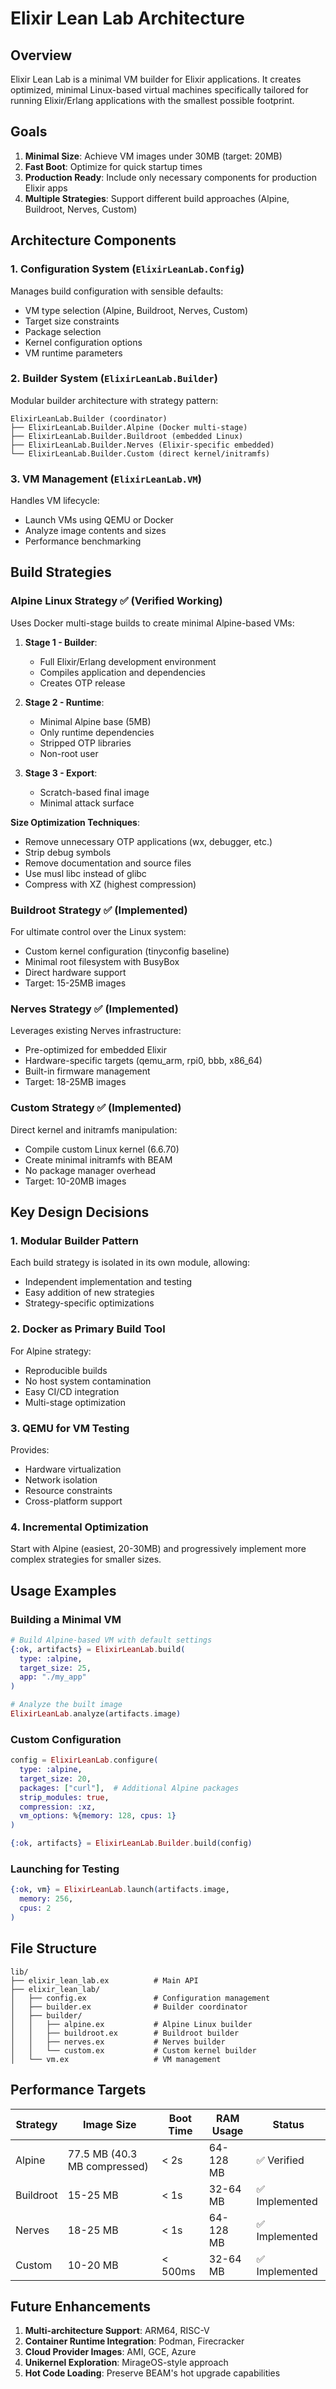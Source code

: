 # Elixir Lean Lab Architecture

## Overview

Elixir Lean Lab is a minimal VM builder for Elixir applications. It creates optimized, minimal Linux-based virtual machines specifically tailored for running Elixir/Erlang applications with the smallest possible footprint.

## Goals

1. **Minimal Size**: Achieve VM images under 30MB (target: 20MB)
2. **Fast Boot**: Optimize for quick startup times
3. **Production Ready**: Include only necessary components for production Elixir apps
4. **Multiple Strategies**: Support different build approaches (Alpine, Buildroot, Nerves, Custom)

## Architecture Components

### 1. Configuration System (`ElixirLeanLab.Config`)

Manages build configuration with sensible defaults:
- VM type selection (Alpine, Buildroot, Nerves, Custom)
- Target size constraints
- Package selection
- Kernel configuration options
- VM runtime parameters

### 2. Builder System (`ElixirLeanLab.Builder`)

Modular builder architecture with strategy pattern:

```
ElixirLeanLab.Builder (coordinator)
├── ElixirLeanLab.Builder.Alpine (Docker multi-stage)
├── ElixirLeanLab.Builder.Buildroot (embedded Linux)
├── ElixirLeanLab.Builder.Nerves (Elixir-specific embedded)
└── ElixirLeanLab.Builder.Custom (direct kernel/initramfs)
```

### 3. VM Management (`ElixirLeanLab.VM`)

Handles VM lifecycle:
- Launch VMs using QEMU or Docker
- Analyze image contents and sizes
- Performance benchmarking

## Build Strategies

### Alpine Linux Strategy ✅ (Verified Working)

Uses Docker multi-stage builds to create minimal Alpine-based VMs:

1. **Stage 1 - Builder**:
   - Full Elixir/Erlang development environment
   - Compiles application and dependencies
   - Creates OTP release

2. **Stage 2 - Runtime**:
   - Minimal Alpine base (5MB)
   - Only runtime dependencies
   - Stripped OTP libraries
   - Non-root user

3. **Stage 3 - Export**:
   - Scratch-based final image
   - Minimal attack surface

**Size Optimization Techniques**:
- Remove unnecessary OTP applications (wx, debugger, etc.)
- Strip debug symbols
- Remove documentation and source files
- Use musl libc instead of glibc
- Compress with XZ (highest compression)

### Buildroot Strategy ✅ (Implemented)

For ultimate control over the Linux system:
- Custom kernel configuration (tinyconfig baseline)
- Minimal root filesystem with BusyBox
- Direct hardware support
- Target: 15-25MB images

### Nerves Strategy ✅ (Implemented)

Leverages existing Nerves infrastructure:
- Pre-optimized for embedded Elixir
- Hardware-specific targets (qemu_arm, rpi0, bbb, x86_64)
- Built-in firmware management
- Target: 18-25MB images

### Custom Strategy ✅ (Implemented)

Direct kernel and initramfs manipulation:
- Compile custom Linux kernel (6.6.70)
- Create minimal initramfs with BEAM
- No package manager overhead
- Target: 10-20MB images

## Key Design Decisions

### 1. Modular Builder Pattern

Each build strategy is isolated in its own module, allowing:
- Independent implementation and testing
- Easy addition of new strategies
- Strategy-specific optimizations

### 2. Docker as Primary Build Tool

For Alpine strategy:
- Reproducible builds
- No host system contamination
- Easy CI/CD integration
- Multi-stage optimization

### 3. QEMU for VM Testing

Provides:
- Hardware virtualization
- Network isolation
- Resource constraints
- Cross-platform support

### 4. Incremental Optimization

Start with Alpine (easiest, 20-30MB) and progressively implement more complex strategies for smaller sizes.

## Usage Examples

### Building a Minimal VM

```elixir
# Build Alpine-based VM with default settings
{:ok, artifacts} = ElixirLeanLab.build(
  type: :alpine,
  target_size: 25,
  app: "./my_app"
)

# Analyze the built image
ElixirLeanLab.analyze(artifacts.image)
```

### Custom Configuration

```elixir
config = ElixirLeanLab.configure(
  type: :alpine,
  target_size: 20,
  packages: ["curl"],  # Additional Alpine packages
  strip_modules: true,
  compression: :xz,
  vm_options: %{memory: 128, cpus: 1}
)

{:ok, artifacts} = ElixirLeanLab.Builder.build(config)
```

### Launching for Testing

```elixir
{:ok, vm} = ElixirLeanLab.launch(artifacts.image,
  memory: 256,
  cpus: 2
)
```

## File Structure

```
lib/
├── elixir_lean_lab.ex          # Main API
├── elixir_lean_lab/
│   ├── config.ex               # Configuration management
│   ├── builder.ex              # Builder coordinator
│   ├── builder/
│   │   ├── alpine.ex           # Alpine Linux builder
│   │   ├── buildroot.ex        # Buildroot builder
│   │   ├── nerves.ex           # Nerves builder
│   │   └── custom.ex           # Custom kernel builder
│   └── vm.ex                   # VM management
```

## Performance Targets

| Strategy   | Image Size | Boot Time | RAM Usage | Status |
|------------|------------|-----------|-----------|--------|
| Alpine     | 77.5 MB (40.3 MB compressed) | < 2s | 64-128 MB | ✅ Verified |
| Buildroot  | 15-25 MB   | < 1s      | 32-64 MB  | ✅ Implemented |
| Nerves     | 18-25 MB   | < 1s      | 64-128 MB | ✅ Implemented |
| Custom     | 10-20 MB   | < 500ms   | 32-64 MB  | ✅ Implemented |

## Future Enhancements

1. **Multi-architecture Support**: ARM64, RISC-V
2. **Container Runtime Integration**: Podman, Firecracker
3. **Cloud Provider Images**: AMI, GCE, Azure
4. **Unikernel Exploration**: MirageOS-style approach
5. **Hot Code Loading**: Preserve BEAM's hot upgrade capabilities